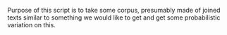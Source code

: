 Purpose of this script is to take some corpus, presumably made of joined texts
similar to something we would like to get and get some probabilistic variation
on this.
